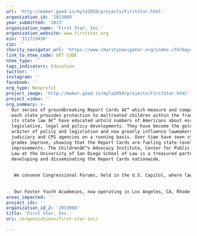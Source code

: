 ```yaml
---
url: 'http://maker.good.is/myla2050/projects/FirstStar.html'
organization_id: '2013068'
year_submitted: '2013'
organization_name: 'First Star, Inc.'
organization_website: www.firststar.org
ein: '311719436'
zip: ''
charity_navigator_url: 'https://www.charitynavigator.org/index.cfm?bay=search.profile&ein=311719436'
link_to_ntee_code: GET CODE
ntee_type: ''
tags_indicators: Education
twitter: ''
instagram: ''
facebook: ''
org_type: Nonprofit
project_image: 'http://maker.good.is/myla2050/projects/FirstStar.html'
project_video: ''
org_summary: >-
  Our series of groundbreaking Report Cards â€“ which measure and compare how
  each state provides protection to maltreated children within the framework of
  its state law â€“ have educated untold numbers of Americans about essential
  legislative, legal and policy developments. They have become the gold standard
  arbiter of policy and legislation and now greatly influence lawmakers, the
  judiciary and CPS agencies on a running basis. Over time have seen statesâ€™
  grades improve, showing that the Report Cards are fueling state-level
  improvements. The Childrenâ€™s Advocacy Institute, Center for Public Interest
  Law at the University of San Diego School of Law is a treasured partner in
  developing and disseminating the Report Cards nationwide.
   
   
   We convene Congressional Forums, held in the U.S. Capitol, where lawmakers and their staffs are invited to learn about the latest Report Cards and to dialogue with experts in the field on child abuse, dependency courts, foster care, and child protective services. The discussions provide guidance and feedback on pertinent policy areas. They also provide a rare opportunity for youth who have experienced Foster Care to speak directly to government, face to face.
   
   
   Our Foster Youth Academies, now operating in Los Angeles, CA, Rhode Island and the greater Washington, DC area, are inspiring, challenging and equipping foster youth in grades 8 through 10 for success in college and beyond. Students who remain in good standing are invited to continue in the Academy program â€“ summer residential sessions, monthly workshop days, and our protected studentsâ€™ social media site â€“ each year through high school graduation. With the enthusiastic support of local public-private partnerships, including child welfare agencies and public schools, we have launched these three Academies in two years. To launch and operate Academies around the ï¿¼country, additional public-private partnerships are at work at six additional campuses across the nation.
areas_impacted: ''
project_ids: ''
organization_id_2: '2013068'
title: 'First Star, Inc.'
uri: /organizations/first-star-inc/

---
```

